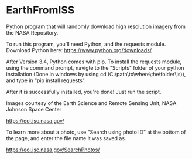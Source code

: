 # EarthFromISS

Python program that will randomly download high resolution imagery from the NASA Repository.

To run this program, you'll need Python, and the requests module. Download Python here: https://www.python.org/downloads/

After Version 3.4, Python comes with pip. To install the requests module, using the command prompt, navigte to the "Scripts" folder of your python installation (Done in windows by using cd (C:\path\to\where\the\folder\is)), and type in "pip install requests".

After it is successfully installed, you're done! Just run the script.



Images courtesy of the Earth Science and Remote Sensing Unit, NASA Johnson Space Center

https://eol.jsc.nasa.gov/

To learn more about a photo, use "Search using photo ID" at the bottom of the page, and enter the file name it was saved as.

https://eol.jsc.nasa.gov/SearchPhotos/
